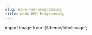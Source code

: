 ```yaml
---
slug: node-red-programming
title: Node-RED Programming
---
```

import Image from '@theme/IdealImage';
